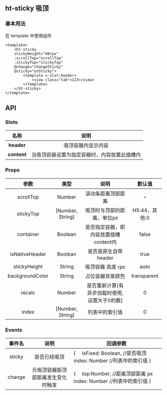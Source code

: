 ## ht-sticky 吸顶

### 基本用法

在 template 中使用组件

```vue
<template>
    <ht-sticky 
    stickyHeight="88rpx" 
    :scrollTop="scrollTop" 
    :stickyTop="stickyTop" 
    @change="changeSticky" 
    @sticky="onSticky">
        <template v-slot:header>
            <view class="tab">123</view>
        </template>
    </ht-sticky>
</template>
```

## API

### Slots

|    名称     |                     说明                     |
| :---------: | :------------------------------------------: |
| **header**  |              吸顶容器内显示内容              |
| **content** | 当吸顶容器设置为指定容器时，内容放置此插槽内 |

### Props

|      参数       |       类型       |                     说明                     |    默认值     |
| :-------------: | :--------------: | :------------------------------------------: | :-----------: |
|    scrollTop    |      Number      |              滚动条距离顶部距离              |     **-**     |
|    stickyTop    | [Number, String] |          吸顶时与顶部的距离，单位px          | H5:44，其他:0 |
|    container    |     Boolean      |    是否指定容器，即内容放置插槽content内     |     false     |
| isNativeHeader  |     Boolean      |             是否是原生自带header             |     true      |
|  stickyHeight   |      String      |              吸顶容器 高度 rpx               |     auto      |
| backgroundColor |      String      |               占位容器背景颜色               |  transparent  |
|     recalc      |      Number      | 是否重新计算[有异步加载时使用,设置大于0的数] |       0       |
|      index      | [Number, String] |                列表中的索引值                |       0       |

### Events

| 事件名 |                说明                | 回调参数                                                     |
| :----: | :--------------------------------: | ------------------------------------------------------------ |
| sticky |            是否已经吸顶            | {   isFixed: Boolean, //是否吸顶   index: Number //列表中的索引值 } |
| change | 元吸顶容器距顶部距离发生变化时触发 | {   top:Number, //距离顶部距离 px   index: Number //列表中的索引值 } |
